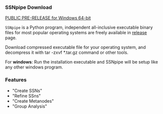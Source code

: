 ### SSNpipe Download
[PUBLIC PRE-RELEASE for Windows 64-bit](https://github.com/ahvdk/SSNpipe/releases/download/v.0.1-alpha/SSNpipe_windows.zip)

`SSNpipe` is a Python program, independent all-inclusive executable binary files for most popular operating systems are freely available in [release](https://github.com/ahvdk/ssnpipe/releases) page.

Download compressed executable file for your operating system, and decompress it with tar -zxvf *.tar.gz command or other tools.

For **windows**: Run the installation executable and SSNpipe will be setup like any other windows program.

### Features

- "Create SSNs"
- "Refine SSns"
- "Create Metanodes"
- "Group Analysis"
